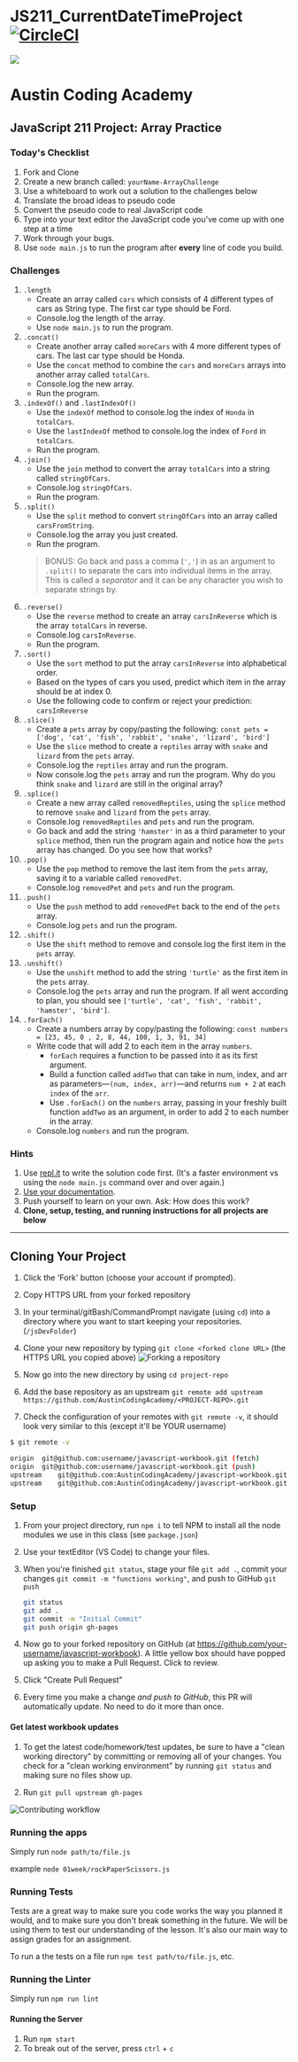 # JS211_CurrentDateTimeProject[![CircleCI](https://circleci.com/gh/AustinCodingAcademy/javascript-workbook/tree/gh-pages.svg?style=svg)](https://circleci.com/gh/AustinCodingAcademy/javascript-workbook/tree/gh-pages)

![](http://en.gravatar.com/userimage/107370100/a08594145564536138dfaaf072c7b241.png)

# Austin Coding Academy

## JavaScript 211 Project: Array Practice

### Today's Checklist

1. Fork and Clone
1. Create a new branch called: `yourName-ArrayChallenge`
1. Use a whiteboard to work out a solution to the challenges below
1. Translate the broad ideas to pseudo code
1. Convert the pseudo code to real JavaScript code
1. Type into your text editor the JavaScript code you've come up with one step at a time
1. Work through your bugs.
1. Use `node main.js` to run the program after **every** line of code you build.

### Challenges

1. `.length`
   * Create an array called `cars` which consists of 4 different types of cars as String type. The first car type should be Ford.
   * Console.log the length of the array.
   * Use `node main.js` to run the program.
1. `.concat()`
   * Create another array called `moreCars` with 4 more different types of cars. The last car type should be Honda.
   * Use the `concat` method to combine the `cars` and `moreCars` arrays into another array called `totalCars`.
   * Console.log the new array.
   * Run the program.
1. `.indexOf()` and `.lastIndexOf()`
   * Use the `indexOf` method to console.log the index of `Honda` in `totalCars`.
   * Use the `lastIndexOf` method to console.log the index of `Ford` in `totalCars`.
   * Run the program.
1. `.join()`
   * Use the `join` method to convert the array `totalCars` into a string called `stringOfCars`.
   * Console.log `stringOfCars`.
   * Run the program.
1. `.split()`
   * Use the `split` method to convert `stringOfCars` into an array called `carsFromString`.
   * Console.log the array you just created.
   * Run the program.
    > BONUS: Go back and pass a comma (`','`) in as an argument to `.split()` to separate the cars into individual items in the array. This is called a *separator* and it can be any character you wish to separate strings by.
1. `.reverse()`
   * Use the `reverse` method to create an array `carsInReverse` which is the array `totalCars` in reverse.
   * Console.log `carsInReverse`.
   * Run the program.
1. `.sort()`
   * Use the `sort` method to put the array `carsInReverse` into alphabetical order.
   * Based on the types of cars you used, predict which item in the array should be at index 0.
   * Use the following code to confirm or reject your prediction: `carsInReverse`
1. `.slice()`
   * Create a `pets` array by copy/pasting the following: `const pets = ['dog', 'cat', 'fish', 'rabbit', 'snake', 'lizard', 'bird']`
   * Use the `slice` method to create a `reptiles` array with `snake` and `lizard` from the `pets` array.
   * Console.log the `reptiles` array and run the program.
   * Now console.log the `pets` array and run the program. Why do you think `snake` and `lizard` are still in the original array?
1. `.splice()`
   * Create a new array called `removedReptiles`, using the `splice` method to remove `snake` and `lizard` from the `pets` array.
   * Console.log `removedReptiles` and `pets` and run the program.
   * Go back and add the string `'hamster'` in as a third parameter to your `splice` method, then run the program again and notice how the `pets` array has changed. Do you see how that works?
1. `.pop()`
   * Use the `pop` method to remove the last item from the `pets` array, saving it to a variable called `removedPet`.
   * Console.log `removedPet` and `pets` and run the program.
1. `.push()`
   * Use the `push` method to add `removedPet` back to the end of the `pets` array.
   * Console.log `pets` and run the program.
1. `.shift()`
   * Use the `shift` method to remove and console.log the first item in the `pets` array.
1. `.unshift()`
   * Use the `unshift` method to add the string `'turtle'` as the first item in the `pets` array.
   * Console.log the `pets` array and run the program. If all went according to plan, you should see `['turtle', 'cat', 'fish', 'rabbit', 'hamster', 'bird']`.
1. `.forEach()`
   * Create a numbers array by copy/pasting the following: `const numbers = [23, 45, 0 , 2, 8, 44, 100, 1, 3, 91, 34]`
   * Write code that will add 2 to each item in the array `numbers`.
      * `forEach` requires a function to be passed into it as its first argument.
      * Build a function called `addTwo` that can take in num, index, and arr as parameters—`(num, index, arr)`—and returns `num + 2` at each `index` of the `arr`.
      * Use `.forEach()` on the `numbers` array, passing in your freshly built function `addTwo` as an argument, in order to add 2 to each number in the array.
   * Console.log `numbers` and run the program.

### Hints

1. Use [repl.it](https://www.repl.it) to write the solution code first. (It's a faster environment vs using the `node main.js` command over and over again.)
1. [Use your documentation](https://developer.mozilla.org/en-US/docs/Web/JavaScript/Reference/Global_Objects/String).
1. Push yourself to learn on your own. Ask: How does this work?
1. **Clone, setup, testing, and running instructions for all projects are below**

******

## Cloning Your Project

1. Click the 'Fork' button (choose your account if prompted).
1. Copy HTTPS URL from your forked repository
1. In your terminal/gitBash/CommandPrompt navigate (using `cd`) into a directory where you want to start keeping your repositories. (`/jsDevFolder`)
1. Clone your new repository by typing `git clone <forked clone URL>` (the HTTPS
URL you copied above)
  ![Forking a repository](https://docs.google.com/drawings/d/1tYsLHaLo8JRdp0xC1EZrAo0o9Wvv4S5AD937cokVOBk/pub?w=960&h=720)
1. Now go into the new directory by using `cd project-repo`

1. Add the base repository as an upstream
    `git remote add upstream https://github.com/AustinCodingAcademy/<PROJECT-REPO>.git`

1. Check the configuration of your remotes with `git remote -v`, it should look
very similar to this (except it'll be YOUR username)

```bash
$ git remote -v

origin  git@github.com:username/javascript-workbook.git (fetch)
origin  git@github.com:username/javascript-workbook.git (push)
upstream    git@github.com:AustinCodingAcademy/javascript-workbook.git (fetch)
upstream    git@github.com:AustinCodingAcademy/javascript-workbook.git (push)
```

### Setup

1. From your project directory, run `npm i` to tell NPM to install all the
node modules we use in this class (see `package.json`)
1. Use your textEditor (VS Code) to change your files.
1. When you're finished `git status`, stage your file `git add .`, commit your changes `git commit -m "functions working"`, and push to
GitHub `git push`
    ```bash
    git status
    git add .
    git commit -m "Initial Commit"
    git push origin gh-pages
    ```

1. Now go to your forked repository on GitHub (at
  https://github.com/your-username/javascript-workbook). A little yellow box
  should have popped up asking you to make a Pull Request. Click to review.

1. Click "Create Pull Request"

1. Every time you make a change *and push to GitHub*, this PR will automatically
update. No need to do it more than once.

#### Get latest workbook updates

1. To get the latest code/homework/test updates, be sure to have a "clean
working directory" by committing or removing all of your changes. You check for
a "clean working environment" by running `git status` and making sure no files
show up.

1. Run `git pull upstream gh-pages`

![Contributing workflow](https://docs.google.com/drawings/d/1WeKQxOHgPKfwjy_eKtlJO62Fu4XTCWFeqkAh1oIqICM/pub?w=960&h=720)

### Running the apps

Simply run `node path/to/file.js`

example `node 01week/rockPaperScissors.js`

### Running Tests

Tests are a great way to make sure you code works the way you planned it would,
and to make sure you don't break something in the future. We will be using them
to test our understanding of the lesson. It's also our main way to assign grades
for an assignment.

To run a the tests on a file run `npm test path/to/file.js`, etc.

### Running the Linter

Simply run `npm run lint`

#### Running the Server

1. Run `npm start`
1. To break out of the server, press `ctrl` + `c`
